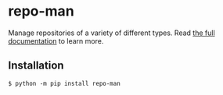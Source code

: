 # repo-man

Manage repositories of a variety of different types.
Read [the full documentation](https://repo-man.readthedocs.org) to learn more.

## Installation

```shell
$ python -m pip install repo-man
```
